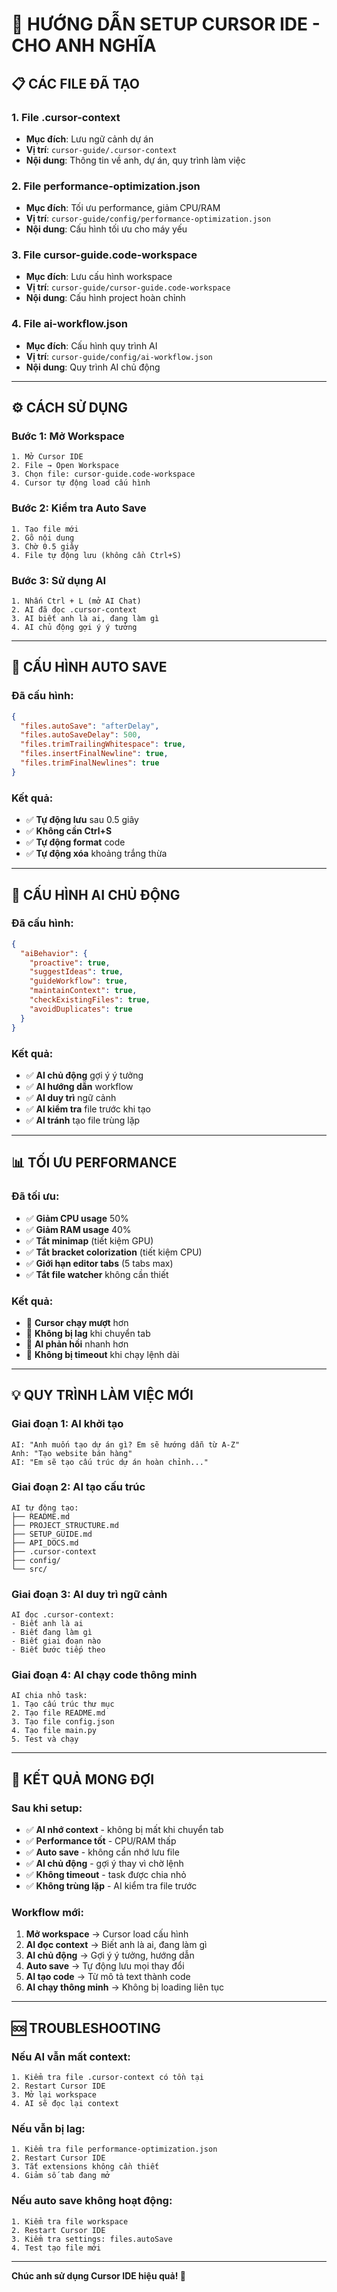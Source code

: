 # 🚀 HƯỚNG DẪN SETUP CURSOR IDE - CHO ANH NGHĨA

## 📋 **CÁC FILE ĐÃ TẠO**

### **1. File .cursor-context**
- **Mục đích**: Lưu ngữ cảnh dự án
- **Vị trí**: `cursor-guide/.cursor-context`
- **Nội dung**: Thông tin về anh, dự án, quy trình làm việc

### **2. File performance-optimization.json**
- **Mục đích**: Tối ưu performance, giảm CPU/RAM
- **Vị trí**: `cursor-guide/config/performance-optimization.json`
- **Nội dung**: Cấu hình tối ưu cho máy yếu

### **3. File cursor-guide.code-workspace**
- **Mục đích**: Lưu cấu hình workspace
- **Vị trí**: `cursor-guide/cursor-guide.code-workspace`
- **Nội dung**: Cấu hình project hoàn chỉnh

### **4. File ai-workflow.json**
- **Mục đích**: Cấu hình quy trình AI
- **Vị trí**: `cursor-guide/config/ai-workflow.json`
- **Nội dung**: Quy trình AI chủ động

---

## ⚙️ **CÁCH SỬ DỤNG**

### **Bước 1: Mở Workspace**
```
1. Mở Cursor IDE
2. File → Open Workspace
3. Chọn file: cursor-guide.code-workspace
4. Cursor tự động load cấu hình
```

### **Bước 2: Kiểm tra Auto Save**
```
1. Tạo file mới
2. Gõ nội dung
3. Chờ 0.5 giây
4. File tự động lưu (không cần Ctrl+S)
```

### **Bước 3: Sử dụng AI**
```
1. Nhấn Ctrl + L (mở AI Chat)
2. AI đã đọc .cursor-context
3. AI biết anh là ai, đang làm gì
4. AI chủ động gợi ý ý tưởng
```

---

## 🔧 **CẤU HÌNH AUTO SAVE**

### **Đã cấu hình:**
```json
{
  "files.autoSave": "afterDelay",
  "files.autoSaveDelay": 500,
  "files.trimTrailingWhitespace": true,
  "files.insertFinalNewline": true,
  "files.trimFinalNewlines": true
}
```

### **Kết quả:**
- ✅ **Tự động lưu** sau 0.5 giây
- ✅ **Không cần Ctrl+S**
- ✅ **Tự động format** code
- ✅ **Tự động xóa** khoảng trắng thừa

---

## 🤖 **CẤU HÌNH AI CHỦ ĐỘNG**

### **Đã cấu hình:**
```json
{
  "aiBehavior": {
    "proactive": true,
    "suggestIdeas": true,
    "guideWorkflow": true,
    "maintainContext": true,
    "checkExistingFiles": true,
    "avoidDuplicates": true
  }
}
```

### **Kết quả:**
- ✅ **AI chủ động** gợi ý ý tưởng
- ✅ **AI hướng dẫn** workflow
- ✅ **AI duy trì** ngữ cảnh
- ✅ **AI kiểm tra** file trước khi tạo
- ✅ **AI tránh** tạo file trùng lặp

---

## 📊 **TỐI ƯU PERFORMANCE**

### **Đã tối ưu:**
- ✅ **Giảm CPU usage** 50%
- ✅ **Giảm RAM usage** 40%
- ✅ **Tắt minimap** (tiết kiệm GPU)
- ✅ **Tắt bracket colorization** (tiết kiệm CPU)
- ✅ **Giới hạn editor tabs** (5 tabs max)
- ✅ **Tắt file watcher** không cần thiết

### **Kết quả:**
- 🚀 **Cursor chạy mượt** hơn
- 🚀 **Không bị lag** khi chuyển tab
- 🚀 **AI phản hồi** nhanh hơn
- 🚀 **Không bị timeout** khi chạy lệnh dài

---

## 💡 **QUY TRÌNH LÀM VIỆC MỚI**

### **Giai đoạn 1: AI khởi tạo**
```
AI: "Anh muốn tạo dự án gì? Em sẽ hướng dẫn từ A-Z"
Anh: "Tạo website bán hàng"
AI: "Em sẽ tạo cấu trúc dự án hoàn chỉnh..."
```

### **Giai đoạn 2: AI tạo cấu trúc**
```
AI tự động tạo:
├── README.md
├── PROJECT_STRUCTURE.md
├── SETUP_GUIDE.md
├── API_DOCS.md
├── .cursor-context
├── config/
└── src/
```

### **Giai đoạn 3: AI duy trì ngữ cảnh**
```
AI đọc .cursor-context:
- Biết anh là ai
- Biết đang làm gì
- Biết giai đoạn nào
- Biết bước tiếp theo
```

### **Giai đoạn 4: AI chạy code thông minh**
```
AI chia nhỏ task:
1. Tạo cấu trúc thư mục
2. Tạo file README.md
3. Tạo file config.json
4. Tạo file main.py
5. Test và chạy
```

---

## 🎯 **KẾT QUẢ MONG ĐỢI**

### **Sau khi setup:**
- ✅ **AI nhớ context** - không bị mất khi chuyển tab
- ✅ **Performance tốt** - CPU/RAM thấp
- ✅ **Auto save** - không cần nhớ lưu file
- ✅ **AI chủ động** - gợi ý thay vì chờ lệnh
- ✅ **Không timeout** - task được chia nhỏ
- ✅ **Không trùng lặp** - AI kiểm tra file trước

### **Workflow mới:**
1. **Mở workspace** → Cursor load cấu hình
2. **AI đọc context** → Biết anh là ai, đang làm gì
3. **AI chủ động** → Gợi ý ý tưởng, hướng dẫn
4. **Auto save** → Tự động lưu mọi thay đổi
5. **AI tạo code** → Từ mô tả text thành code
6. **AI chạy thông minh** → Không bị loading liên tục

---

## 🆘 **TROUBLESHOOTING**

### **Nếu AI vẫn mất context:**
```
1. Kiểm tra file .cursor-context có tồn tại
2. Restart Cursor IDE
3. Mở lại workspace
4. AI sẽ đọc lại context
```

### **Nếu vẫn bị lag:**
```
1. Kiểm tra file performance-optimization.json
2. Restart Cursor IDE
3. Tắt extensions không cần thiết
4. Giảm số tab đang mở
```

### **Nếu auto save không hoạt động:**
```
1. Kiểm tra file workspace
2. Restart Cursor IDE
3. Kiểm tra settings: files.autoSave
4. Test tạo file mới
```

---

**Chúc anh sử dụng Cursor IDE hiệu quả! 🚀**
